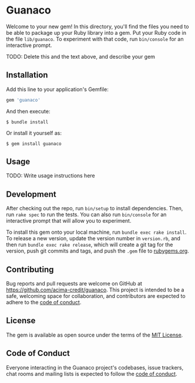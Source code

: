 # Guanaco

Welcome to your new gem! In this directory, you'll find the files you need to be able to package up 
your Ruby library into a gem. Put your Ruby code in the file `lib/guanaco`. 
To experiment with that code, run `bin/console` for an interactive prompt.

TODO: Delete this and the text above, and describe your gem

## Installation

Add this line to your application's Gemfile:

```ruby
gem 'guanaco'
```

And then execute:

    $ bundle install

Or install it yourself as:

    $ gem install guanaco

## Usage

TODO: Write usage instructions here

## Development

After checking out the repo, run `bin/setup` to install dependencies. Then, run `rake spec` 
to run the tests. You can also run `bin/console` for an interactive prompt that will allow 
you to experiment.

To install this gem onto your local machine, run `bundle exec rake install`. To release a 
new version, update the version number in `version.rb`, and then run `bundle exec rake release`, 
which will create a git tag for the version, push git commits and tags, and push the `.gem` 
file to [rubygems.org](https://rubygems.org).

## Contributing

Bug reports and pull requests are welcome on GitHub at https://github.com/acima-credit/guanaco. 
This project is intended to be a safe, welcoming space for collaboration, and contributors are 
expected to adhere to the 
[code of conduct](https://github.com/acima-credit/guanaco/blob/master/CODE_OF_CONDUCT.md).


## License

The gem is available as open source under the terms of the [MIT License](https://opensource.org/licenses/MIT).

## Code of Conduct

Everyone interacting in the Guanaco project's codebases, issue trackers, 
chat rooms and mailing lists is expected to follow the 
[code of conduct](https://github.com/acima-credit/guanaco/blob/master/CODE_OF_CONDUCT.md).
